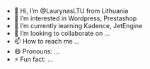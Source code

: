 - 👋 Hi, I’m @LaurynasLTU from Lithuania
- 👀 I’m interested in Wordpress, Prestashop
- 🌱 I’m currently learning Kadence, JetEngine
- 💞️ I’m looking to collaborate on ...
- 📫 How to reach me ...
- 😄 Pronouns: ...
- ⚡ Fun fact: ...

<!---
LaurynasLTU/LaurynasLTU is a ✨ special ✨ repository because its `README.md` (this file) appears on your GitHub profile.
You can click the Preview link to take a look at your changes.
--->
